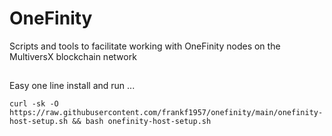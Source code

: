 # OneFinity

Scripts and tools to facilitate working with OneFinity nodes on the MultiversX blockchain network

## 

Easy one line install and run ...

~~~
curl -sk -O https://raw.githubusercontent.com/frankf1957/onefinity/main/onefinity-host-setup.sh && bash onefinity-host-setup.sh
~~~


